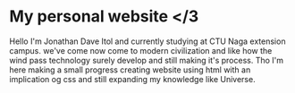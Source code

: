  # My personal website </3
Hello I'm Jonathan Dave Itol and currently studying at CTU Naga extension campus. we've come now come to  modern civilization and like how the wind pass technology surely develop and still making it's process. Tho I'm here making a small progress creating website using html with an implication og css and still expanding my knowledge like Universe.
